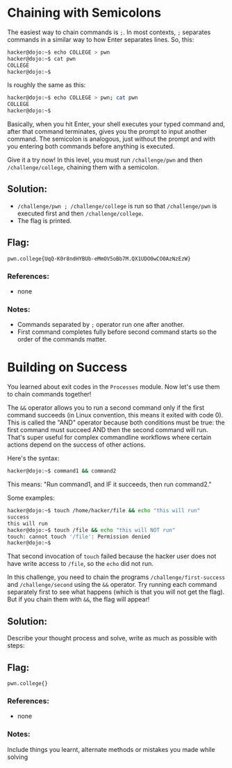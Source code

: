 # Chaining with Semicolons

The easiest way to chain commands is `;`. In most contexts, `;` separates commands in a similar way to how Enter separates lines. So, this:

```sh
hacker@dojo:~$ echo COLLEGE > pwn
hacker@dojo:~$ cat pwn
COLLEGE
hacker@dojo:~$
```
Is roughly the same as this:

```sh
hacker@dojo:~$ echo COLLEGE > pwn; cat pwn
COLLEGE
hacker@dojo:~$
```
Basically, when you hit Enter, your shell executes your typed command and, after that command terminates, gives you the prompt to input another command. The semicolon is analogous, just without the prompt and with you entering both commands before anything is executed.

Give it a try now! In this level, you must run `/challenge/pwn` and then `/challenge/college`, chaining them with a semicolon.

## Solution:

- `/challenge/pwn ; /challenge/college` is run so that `/challenge/pwn` is executed first and then `/challenge/college`.
- The flag is printed.

## Flag: 

```
pwn.college{UqQ-K0r8ndHYBUb-eMmOV5oBb7M.QX1UDO0wCO0AzNzEzW}
```

### References:

- none

### Notes:

- Commands separated by `;` operator run one after another.
- First command completes fully before second command starts so the order of the commands matter.



# Building on Success

You learned about exit codes in the `Processes` module. Now let's use them to chain commands together!

The `&&` operator allows you to run a second command only if the first command succeeds (in Linux convention, this means it exited with code 0). This is called the "AND" operator because both conditions must be true: the first command must succeed AND then the second command will run. That's super useful for complex commandline workflows where certain actions depend on the success of other actions.

Here's the syntax:

```sh
hacker@dojo:~$ command1 && command2
```
This means: "Run command1, and IF it succeeds, then run command2."

Some examples:

```sh
hacker@dojo:~$ touch /home/hacker/file && echo "this will run"
success
this will run
hacker@dojo:~$ touch /file && echo "this will NOT run"
touch: cannot touch '/file': Permission denied
hacker@dojo:~$
```
That second invocation of `touch` failed because the hacker user does not have write access to `/file`, so the `echo` did not run.

In this challenge, you need to chain the programs `/challenge/first-success` and `/challenge/second` using the `&&` operator. Try running each command separately first to see what happens (which is that you will not get the flag). But if you chain them with `&&`, the flag will appear!

## Solution:

Describe your thought process and solve, write as much as possible with steps:

## Flag: 

```
pwn.college{}
```

### References:

- none

### Notes:

Include things you learnt, alternate methods or mistakes you made while solving



